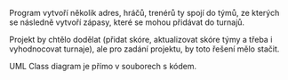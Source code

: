 Program vytvoří několik adres, hráčů, trenérů ty spojí do týmů, ze kterých se následně vytvoří zápasy, které se mohou přidávat do turnajů. 

Projekt by chtělo dodělat (přidat skóre, aktualizovat skóre týmy a třeba i vyhodnocovat turnaje), ale pro zadání projektu, by toto řešení mělo stačit.

UML Class diagram je přímo v souborech s kódem.
